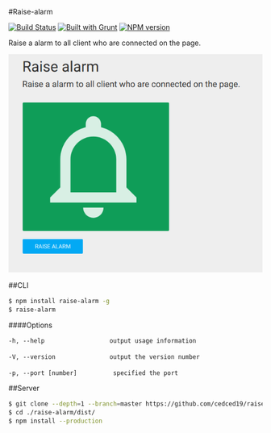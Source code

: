 #Raise-alarm

[![Build Status](https://travis-ci.org/cedced19/raise-alarm.svg)](https://travis-ci.org/cedced19/raise-alarm)
[![Built with Grunt](https://cdn.gruntjs.com/builtwith.png)](http://gruntjs.com/)
[![NPM version](https://badge.fury.io/js/raise-alarm.svg)](http://badge.fury.io/js/raise-alarm)

Raise a alarm to all client who are connected on the page.  

![](https://raw.githubusercontent.com/cedced19/raise-alarm/master/demo.png)

##CLI
```bash
$ npm install raise-alarm -g
$ raise-alarm
```

####Options

```
-h, --help                  output usage information

-V, --version               output the version number

-p, --port [number]          specified the port
```

##Server

```bash
$ git clone --depth=1 --branch=master https://github.com/cedced19/raise-alarm
$ cd ./raise-alarm/dist/
$ npm install --production
```
